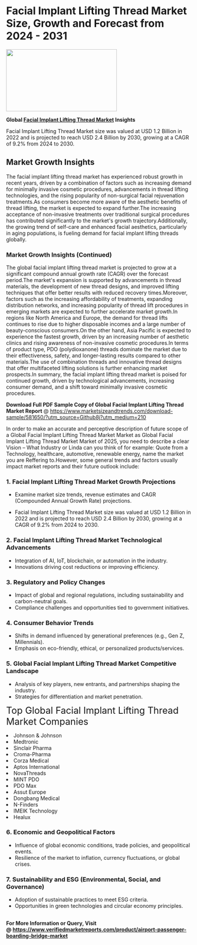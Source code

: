 <H1>Facial Implant Lifting Thread Market Size, Growth and Forecast from 2024 - 2031</H1><img class="aligncenter size-medium wp-image-584254" src="https://thirdeyenews.in/wp-content/uploads/2024/09/Global-Market-Research-300x168.jpeg" alt="" width="300" height="168" /><p><strong>Global&nbsp;<a href="https://www.marketsizeandtrends.com/download-sample/581650/?utm_source=Github8j?utm_medium=210">Facial Implant Lifting Thread Market</a> Insights</strong></p><p>Facial Implant Lifting Thread Market size was valued at USD 1.2 Billion in 2022 and is projected to reach USD 2.4 Billion by 2030, growing at a CAGR of 9.2% from 2024 to 2030.</p><p><h2>Market Growth Insights</h2> The facial implant lifting thread market has experienced robust growth in recent years, driven by a combination of factors such as increasing demand for minimally invasive cosmetic procedures, advancements in thread lifting technologies, and the rising popularity of non-surgical facial rejuvenation treatments.As consumers become more aware of the aesthetic benefits of thread lifting, the market is expected to expand further.The increasing acceptance of non-invasive treatments over traditional surgical procedures has contributed significantly to the market's growth trajectory.Additionally, the growing trend of self-care and enhanced facial aesthetics, particularly in aging populations, is fueling demand for facial implant lifting threads globally. <h3>Market Growth Insights (Continued)</h3> The global facial implant lifting thread market is projected to grow at a significant compound annual growth rate (CAGR) over the forecast period.The market's expansion is supported by advancements in thread materials, the development of new thread designs, and improved lifting techniques that offer better results with reduced recovery times.Moreover, factors such as the increasing affordability of treatments, expanding distribution networks, and increasing popularity of thread lift procedures in emerging markets are expected to further accelerate market growth.In regions like North America and Europe, the demand for thread lifts continues to rise due to higher disposable incomes and a large number of beauty-conscious consumers.On the other hand, Asia Pacific is expected to experience the fastest growth, driven by an increasing number of aesthetic clinics and rising awareness of non-invasive cosmetic procedures.In terms of product type, PDO (polydioxanone) threads dominate the market due to their effectiveness, safety, and longer-lasting results compared to other materials.The use of combination threads and innovative thread designs that offer multifaceted lifting solutions is further enhancing market prospects.In summary, the facial implant lifting thread market is poised for continued growth, driven by technological advancements, increasing consumer demand, and a shift toward minimally invasive cosmetic procedures.</p><p><span class=""><strong>Download Full PDF Sample Copy of Global Facial Implant Lifting Thread Market Report</strong> @ <a href="https://www.marketsizeandtrends.com/download-sample/581650/?utm_source=Github8j?utm_medium=210" target="_blank">https://www.marketsizeandtrends.com/download-sample/581650/?utm_source=Github8j?utm_medium=210</a></span></p><p>In order to make an accurate and perceptive description of future scope of a Global&nbsp;Facial Implant Lifting Thread Market Market as Global&nbsp;Facial Implant Lifting Thread Market Market of 2025, you need to describe a clear Vision &ndash; What Industry or Linda can you think of for example: Quote from a Technology, healthcare, automotive, renewable energy, name the market you are Reffering to.However, some general trends and factors usually impact market reports and their future outlook include:</p><h3>1.&nbsp;<strong>Facial Implant Lifting Thread Market Growth Projections</strong></h3><ul><li>Examine market size trends, revenue estimates and CAGR (Compounded Annual Growth Rate) projections.</li><li><p>Facial Implant Lifting Thread Market size was valued at USD 1.2 Billion in 2022 and is projected to reach USD 2.4 Billion by 2030, growing at a CAGR of 9.2% from 2024 to 2030.</p></li></ul><h3>2.&nbsp;<strong>Facial Implant Lifting Thread Market Technological Advancements</strong></h3><ul><li>Integration of AI, IoT, blockchain, or automation in the industry.</li><li>Innovations driving cost reductions or improving efficiency.</li></ul><h3>3.&nbsp;<strong>Regulatory and Policy Changes</strong></h3><ul><li>Impact of global and regional regulations, including sustainability and carbon-neutral goals.</li><li>Compliance challenges and opportunities tied to government initiatives.</li></ul><h3>4.&nbsp;<strong>Consumer Behavior Trends</strong></h3><ul><li>Shifts in demand influenced by generational preferences (e.g., Gen Z, Millennials).</li><li>Emphasis on eco-friendly, ethical, or personalized products/services.</li></ul><h3>5.&nbsp;<strong>Global Facial Implant Lifting Thread Market Competitive Landscape</strong></h3><ul><li>Analysis of key players, new entrants, and partnerships shaping the industry.</li><li>Strategies for differentiation and market penetration.</li></ul><p data-pm-slice="1 1 []"><span style="color: inherit; font-family: inherit; font-size: 25px;">Top Global Facial Implant Lifting Thread Market Companies</span></p><div class="" data-test-id=""><p><li>Johnson & Johnson</li><li> Medtronic</li><li> Sinclair Pharma</li><li> Croma-Pharma</li><li> Corza Medical</li><li> Aptos International</li><li> NovaThreads</li><li> MINT PDO</li><li> PDO Max</li><li> Assut Europe</li><li> Dongbang Medical</li><li> N-Finders</li><li> IMEIK Technology</li><li> Healux</li></p></div><h3>6.&nbsp;<strong>Economic and Geopolitical Factors</strong></h3><ul><li>Influence of global economic conditions, trade policies, and geopolitical events.</li><li>Resilience of the market to inflation, currency fluctuations, or global crises.</li></ul><h3>7.&nbsp;<strong>Sustainability and ESG (Environmental, Social, and Governance)</strong></h3><ul><li>Adoption of sustainable practices to meet ESG criteria.</li><li>Opportunities in green technologies and circular economy principles.</li></ul><h2><strong style="font-size: 14px;">For More Information or Query, Visit @&nbsp;</strong><a style="background-color: #ffffff; font-size: 14px;" href="https://www.marketsizeandtrends.com/report/facial-implant-lifting-thread-market/" target="_blank">https://www.verifiedmarketreports.com/product/airport-passenger-boarding-bridge-market</a></h2>